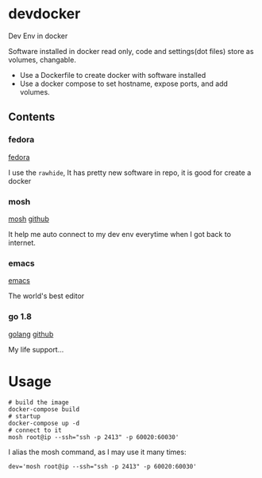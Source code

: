 # devdocker
Dev Env in docker

Software installed in docker read only, code and settings(dot files) store as volumes, changable.

- Use a Dockerfile to create docker with software installed
- Use a docker compose to set hostname, expose ports, and add volumes.

## Contents
### fedora
[fedora](https://getfedora.org/)

I use the `rawhide`, It has pretty new software in repo, it is good for create a docker

### mosh
[mosh](https://mosh.org/)
[github](https://github.com/mobile-shell/mosh)

It help me auto connect to my dev env everytime when I got back to internet.

### emacs
[emacs](https://www.gnu.org/software/emacs/)

The world's best editor

### go 1.8
[golang](https://golang.org)
[github](https://github.com/golang/go)

My life support...

# Usage

```
# build the image
docker-compose build
# startup
docker-compose up -d
# connect to it
mosh root@ip --ssh="ssh -p 2413" -p 60020:60030'
```

I alias the mosh command, as I may use it many times:

```
dev='mosh root@ip --ssh="ssh -p 2413" -p 60020:60030'
```
